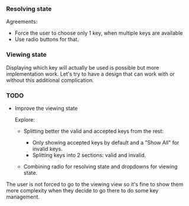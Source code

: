 ### Resolving state

Agreements:

- Force the user to choose only 1 key, when multiple keys are available
- Use radio buttons for that.

### Viewing state

Displaying which key will actually be used is possible but more
implementation work. Let's try to have a design that can work with or
without this additional complication.

### TODO

- Improve the viewing state

  Explore:

  - Splitting better the valid and accepted keys from the rest:

    * Only showing accepted keys by default and a "Show All" for invalid keys.
    * Splitting keys into 2 sections: valid and invalid.

  - Combining radio for resolving state and dropdowns for viewing state.

The user is not forced to go to the viewing view so it's fine to show
them more complexity when they decide to go there to do some key
management.
